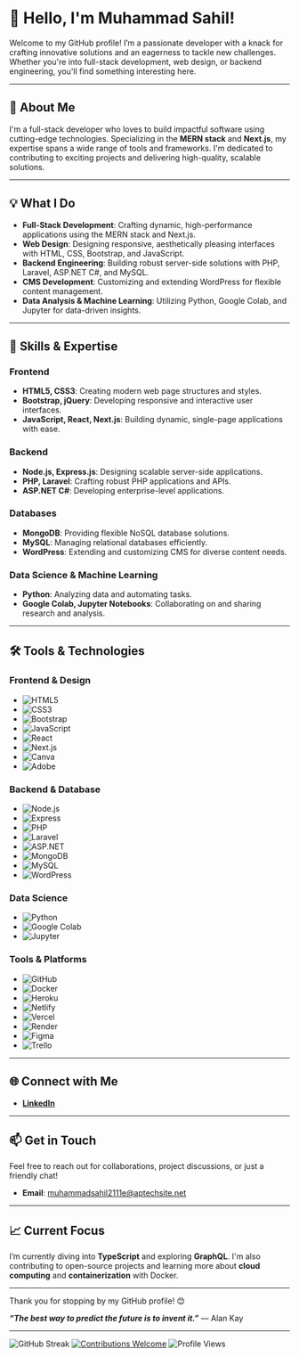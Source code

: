 # 👋 Hello, I'm Muhammad Sahil!

Welcome to my GitHub profile! I’m a passionate developer with a knack for crafting innovative solutions and an eagerness to tackle new challenges. Whether you're into full-stack development, web design, or backend engineering, you'll find something interesting here.

---

## 🚀 About Me

I'm a full-stack developer who loves to build impactful software using cutting-edge technologies. Specializing in the **MERN stack** and **Next.js**, my expertise spans a wide range of tools and frameworks. I'm dedicated to contributing to exciting projects and delivering high-quality, scalable solutions.

---

## 💡 What I Do

- **Full-Stack Development**: Crafting dynamic, high-performance applications using the MERN stack and Next.js.
- **Web Design**: Designing responsive, aesthetically pleasing interfaces with HTML, CSS, Bootstrap, and JavaScript.
- **Backend Engineering**: Building robust server-side solutions with PHP, Laravel, ASP.NET C#, and MySQL.
- **CMS Development**: Customizing and extending WordPress for flexible content management.
- **Data Analysis & Machine Learning**: Utilizing Python, Google Colab, and Jupyter for data-driven insights.

---

## 🌟 Skills & Expertise

### Frontend
- **HTML5, CSS3**: Creating modern web page structures and styles.
- **Bootstrap, jQuery**: Developing responsive and interactive user interfaces.
- **JavaScript, React, Next.js**: Building dynamic, single-page applications with ease.

### Backend
- **Node.js, Express.js**: Designing scalable server-side applications.
- **PHP, Laravel**: Crafting robust PHP applications and APIs.
- **ASP.NET C#**: Developing enterprise-level applications.

### Databases
- **MongoDB**: Providing flexible NoSQL database solutions.
- **MySQL**: Managing relational databases efficiently.
- **WordPress**: Extending and customizing CMS for diverse content needs.

### Data Science & Machine Learning
- **Python**: Analyzing data and automating tasks.
- **Google Colab, Jupyter Notebooks**: Collaborating on and sharing research and analysis.

---

## 🛠️ Tools & Technologies

### **Frontend & Design**
- ![HTML5](https://img.shields.io/badge/-HTML5-E34F26?style=flat&logo=html5&logoColor=white)
- ![CSS3](https://img.shields.io/badge/-CSS3-1572B6?style=flat&logo=css3&logoColor=white)
- ![Bootstrap](https://img.shields.io/badge/-Bootstrap-563D7C?style=flat&logo=bootstrap&logoColor=white)
- ![JavaScript](https://img.shields.io/badge/-JavaScript-F7DF1E?style=flat&logo=javascript&logoColor=black)
- ![React](https://img.shields.io/badge/-React-61DAFB?style=flat&logo=react&logoColor=black)
- ![Next.js](https://img.shields.io/badge/-Next.js-000000?style=flat&logo=next.js&logoColor=white)
- ![Canva](https://img.shields.io/badge/-Canva-00C4CC?style=flat&logo=canva&logoColor=white)
- ![Adobe](https://img.shields.io/badge/-Adobe-F7C300?style=flat&logo=adobe&logoColor=black)

### **Backend & Database**
- ![Node.js](https://img.shields.io/badge/-Node.js-339933?style=flat&logo=node.js&logoColor=white)
- ![Express](https://img.shields.io/badge/-Express.js-000000?style=flat&logo=express&logoColor=white)
- ![PHP](https://img.shields.io/badge/-PHP-777BB4?style=flat&logo=php&logoColor=white)
- ![Laravel](https://img.shields.io/badge/-Laravel-EF3C4C?style=flat&logo=laravel&logoColor=white)
- ![ASP.NET](https://img.shields.io/badge/-ASP.NET-5C2D91?style=flat&logo=asp.net&logoColor=white)
- ![MongoDB](https://img.shields.io/badge/-MongoDB-47A248?style=flat&logo=mongodb&logoColor=white)
- ![MySQL](https://img.shields.io/badge/-MySQL-4479A1?style=flat&logo=mysql&logoColor=white)
- ![WordPress](https://img.shields.io/badge/-WordPress-21759B?style=flat&logo=wordpress&logoColor=white)

### **Data Science**
- ![Python](https://img.shields.io/badge/-Python-3776AB?style=flat&logo=python&logoColor=white)
- ![Google Colab](https://img.shields.io/badge/-Google%20Colab-F9AB00?style=flat&logo=google-colab&logoColor=white)
- ![Jupyter](https://img.shields.io/badge/-Jupyter-F37626?style=flat&logo=jupyter&logoColor=white)

### **Tools & Platforms**
- ![GitHub](https://img.shields.io/badge/-GitHub-black?style=flat&logo=github&logoColor=white)
- ![Docker](https://img.shields.io/badge/-Docker-2496ED?style=flat&logo=docker&logoColor=white)
- ![Heroku](https://img.shields.io/badge/-Heroku-430098?style=flat&logo=heroku&logoColor=white)
- ![Netlify](https://img.shields.io/badge/-Netlify-00C7B7?style=flat&logo=netlify&logoColor=white)
- ![Vercel](https://img.shields.io/badge/-Vercel-000000?style=flat&logo=vercel&logoColor=white)
- ![Render](https://img.shields.io/badge/-Render-5B2F7F?style=flat&logo=render&logoColor=white)
- ![Figma](https://img.shields.io/badge/-Figma-F24E1E?style=flat&logo=figma&logoColor=white)
- ![Trello](https://img.shields.io/badge/-Trello-0079BF?style=flat&logo=trello&logoColor=white)

---

## 🌐 Connect with Me

- **[LinkedIn](https://www.linkedin.com/in/muhammad-sahil-054333291/)**

---

## 📫 Get in Touch

Feel free to reach out for collaborations, project discussions, or just a friendly chat!

- **Email**: [muhammadsahil2111e@aptechsite.net](mailto:muhammadsahil2111e@aptechsite.net)

---

## 📈 Current Focus

I’m currently diving into **TypeScript** and exploring **GraphQL**. I'm also contributing to open-source projects and learning more about **cloud computing** and **containerization** with Docker.

---

Thank you for stopping by my GitHub profile! 😊

**_“The best way to predict the future is to invent it.”_** — Alan Kay

---
![GitHub Streak](https://streak-stats.demolab.com/?user=muhammadsahil&theme=radical)
[![Contributions Welcome](https://img.shields.io/badge/contributions-welcome-brightgreen.svg?style=flat)](https://github.com/muhammadsahil)
![Profile Views](https://komarev.com/ghpvc/?username=muhammadsahil&color=blueviolet)
